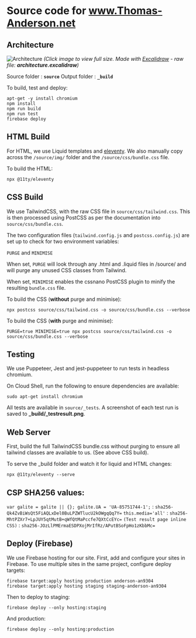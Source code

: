 # Source code for www.Thomas-Anderson.net

## Architecture

![Architecture](https://i.ibb.co/QQ1s2Fx/thomas-anderson-net-architecture.png)
*(Click image to view full size. Made with [Excalidraw](https://excalidraw.com) - raw file: **architecture.excalidraw**)*

Source folder : **```source```**
Output folder : **```_build```**

To build, test and deploy:
```
apt-get -y install chromium
npm install
npm run build
npm run test
firebase deploy
```

## HTML Build

For HTML, we use Liquid templates and [eleventy](https:/11ty.io). We also manually copy across the ```/source/img/``` folder and the ```/source/css/bundle.css``` file.

To build the HTML:
```
npx @11ty/eleventy
```

## CSS Build

We use TailwindCSS, with the raw CSS file in ```source/css/tailwind.css```. This is then processed using PostCSS as per the documentation into ```source/css/bundle.css```.

The two configuration files (```tailwind.config.js``` and ```postcss.config.js```) are set up to check for two environment variables:

```PURGE``` and ```MINIMISE```

When set, ```PURGE``` will look through any .html and .liquid files in /source/ and will purge any unused CSS classes from Tailwind.

When set, ```MINIMISE``` enables the cssnano PostCSS plugin to minify the resulting ```bundle.css``` file.


To build the CSS (**without** purge and minimise):
```
npx postcss source/css/tailwind.css -o source/css/bundle.css --verbose
```

To build the CSS (**with** purge and minimise):
```
PURGE=true MINIMISE=true npx postcss source/css/tailwind.css -o source/css/bundle.css --verbose
```

## Testing

We use Puppeteer, Jest and jest-puppeteer to run tests in headless chromium.

On Cloud Shell, run the following to ensure dependencies are available:

```
sudo apt-get install chromium
```

All tests are available in ```source/_tests```. A screenshot of each test run is saved to **_build/_testresult.png**.

## Web Server

First, build the full TailwindCSS bundle.css without purging to ensure all tailwind classes are available to us. (See above CSS build).

To serve the _build folder and watch it for liquid and HTML changes:
```
npx @11ty/eleventy --serve
```

## CSP SHA256 values:
```var galite = galite || {}; galite.UA = 'UA-85751744-1';``` : ```sha256-Qk4ZvBiWsQt5FiAQLxDel0BuLPZWTlucU2kOWgqQq7Y=```
```this.media='all'``` : ```sha256-MhtPZXr7+LpJUY5qtMutB+qWfQtMaPccfe7QXtCcEYc=```
```(Test result page inline CSS)``` : ```sha256-JOzLlPMErmaESDPXojMrIfRz/APutBSoFpHo1zKbbMc=```

## Deploy (Firebase)

We use Firebase hosting for our site. First, add and configure your sites in Firebase. To use multiple sites in the same project, configure deploy targets:

```
firebase target:apply hosting production anderson-an9304
firebase target:apply hosting staging staging-anderson-an9304
```

Then to deploy to staging:

```
firebase deploy --only hosting:staging
```

And production:

```
firebase deploy --only hosting:production
```
